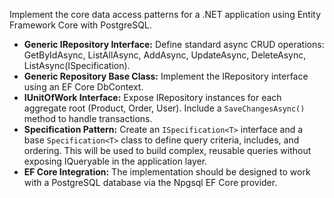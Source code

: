 Implement the core data access patterns for a .NET application using Entity Framework Core with PostgreSQL.

- **Generic IRepository<T> Interface:** Define standard async CRUD operations: GetByIdAsync, ListAllAsync, AddAsync, UpdateAsync, DeleteAsync, ListAsync(ISpecification<T>).
- **Generic Repository<T> Base Class:** Implement the IRepository<T> interface using an EF Core DbContext.
- **IUnitOfWork Interface:** Expose IRepository<T> instances for each aggregate root (Product, Order, User). Include a `SaveChangesAsync()` method to handle transactions.
- **Specification Pattern:** Create an `ISpecification<T>` interface and a base `Specification<T>` class to define query criteria, includes, and ordering. This will be used to build complex, reusable queries without exposing IQueryable in the application layer.
- **EF Core Integration:** The implementation should be designed to work with a PostgreSQL database via the Npgsql EF Core provider.
